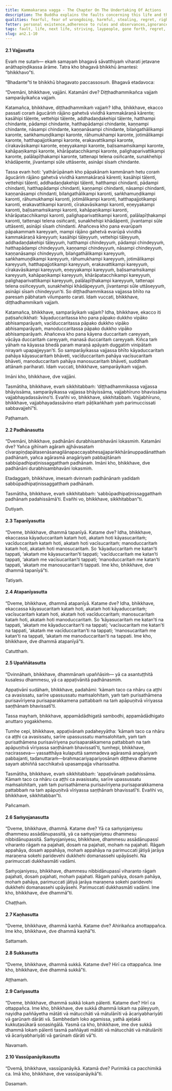 ```yaml
---
title: Kammakaraṇa vagga - The Chapter On The Undertaking Of Actions
description: The Buddha explains the faults concerning this life and the next life, the strivings for laypeople and those who have gone forth, the things that cause regret and do not cause regret, the importance of not resting content with wholesome qualities, the two things that cause regret and do not cause regret, the two dark and bright qualities, and the two occasions for approaching the rains retreat.
qualities: fearful, fear of wrongdoing, harmful, stealing, regret, right effort, rousing of energy, diligence, conscience
fetter: personal existence,adherence to rules and observances,ignorance
tags: fault, life, next life, striving, laypeople, gone forth, regret, not regret, wholesome, tirelessness, heedfulness, bright, dark, protection, rains retreat, an, an2
slug: an2.1-10
---
```


#### 2.1 Vajjasutta

Evaṁ me sutaṁ— ekaṁ samayaṁ bhagavā sāvatthiyaṁ viharati jetavane anāthapiṇḍikassa ārāme. Tatra kho bhagavā bhikkhū āmantesi: “bhikkhavo”ti.

“Bhadante”ti te bhikkhū bhagavato paccassosuṁ. Bhagavā etadavoca:

“Dvemāni, bhikkhave, vajjāni. Katamāni dve? Diṭṭhadhammikañca vajjaṁ samparāyikañca vajjaṁ.

Katamañca, bhikkhave, diṭṭhadhammikaṁ vajjaṁ? Idha, bhikkhave, ekacco passati coraṁ āgucāriṁ rājāno gahetvā vividhā kammakāraṇā kārente; kasāhipi tāḷente, vettehipi tāḷente, addhadaṇḍakehipi tāḷente, hatthampi chindante, pādampi chindante, hatthapādampi chindante, kaṇṇampi chindante, nāsampi chindante, kaṇṇanāsampi chindante, bilaṅgathālikampi karonte, saṅkhamuṇḍikampi karonte, rāhumukhampi karonte, jotimālikampi karonte, hatthapajjotikampi karonte, erakavattikampi karonte, cīrakavāsikampi karonte, eṇeyyakampi karonte, baḷisamaṁsikampi karonte, kahāpaṇikampi karonte, khārāpatacchikampi karonte, palighaparivattikampi karonte, palālapīṭhakampi karonte, tattenapi telena osiñcante, sunakhehipi khādāpente, jīvantampi sūle uttāsente, asināpi sīsaṁ chindante.

Tassa evaṁ hoti: ‘yathārūpānaṁ kho pāpakānaṁ kammānaṁ hetu coraṁ āgucāriṁ rājāno gahetvā vividhā kammakāraṇā kārenti; kasāhipi tāḷenti, vettehipi tāḷenti, addhadaṇḍakehipi tāḷenti, hatthampi chindanti, pādampi chindanti, hatthapādampi chindanti, kaṇṇampi chindanti, nāsampi chindanti, kaṇṇanāsampi chindanti, bilaṅgathālikampi karonti, saṅkhamuṇḍikampi karonti, rāhumukhampi karonti, jotimālikampi karonti, hatthapajjotikampi karonti, erakavattikampi karonti, cīrakavāsikampi karonti, eṇeyyakampi karonti, baḷisamaṁsikampi karonti, kahāpaṇikampi karonti, khārāpatacchikampi karonti, palighaparivattikampi karonti, palālapīṭhakampi karonti, tattenapi telena osiñcanti, sunakhehipi khādāpenti, jīvantampi sūle uttāsenti, asināpi sīsaṁ chindanti. Ahañceva kho pana evarūpaṁ pāpakammaṁ kareyyaṁ, mampi rājāno gahetvā evarūpā vividhā kammakāraṇā kāreyyuṁ; kasāhipi tāḷeyyuṁ, vettehipi tāḷeyyuṁ, addhadaṇḍakehipi tāḷeyyuṁ, hatthampi chindeyyuṁ, pādampi chindeyyuṁ, hatthapādampi chindeyyuṁ, kaṇṇampi chindeyyuṁ, nāsampi chindeyyuṁ, kaṇṇanāsampi chindeyyuṁ, bilaṅgathālikampi kareyyuṁ, saṅkhamuṇḍikampi kareyyuṁ, rāhumukhampi kareyyuṁ, jotimālikampi kareyyuṁ, hatthapajjotikampi kareyyuṁ, erakavattikampi kareyyuṁ, cīrakavāsikampi kareyyuṁ, eṇeyyakampi kareyyuṁ, baḷisamaṁsikampi kareyyuṁ, kahāpaṇikampi kareyyuṁ, khārāpatacchikampi kareyyuṁ, palighaparivattikampi kareyyuṁ, palālapīṭhakampi kareyyuṁ, tattenapi telena osiñceyyuṁ, sunakhehipi khādāpeyyuṁ, jīvantampi sūle uttāseyyuṁ, asināpi sīsaṁ chindeyyun’ti. So diṭṭhadhammikassa vajjassa bhīto na paresaṁ pābhataṁ vilumpanto carati. Idaṁ vuccati, bhikkhave, diṭṭhadhammikaṁ vajjaṁ.

Katamañca, bhikkhave, samparāyikaṁ vajjaṁ? Idha, bhikkhave, ekacco iti paṭisañcikkhati: ‘kāyaduccaritassa kho pana pāpako dukkho vipāko abhisamparāyaṁ, vacīduccaritassa pāpako dukkho vipāko abhisamparāyaṁ, manoduccaritassa pāpako dukkho vipāko abhisamparāyaṁ. Ahañceva kho pana kāyena duccaritaṁ careyyaṁ, vācāya duccaritaṁ careyyaṁ, manasā duccaritaṁ careyyaṁ. Kiñca taṁ yāhaṁ na kāyassa bhedā paraṁ maraṇā apāyaṁ duggatiṁ vinipātaṁ nirayaṁ upapajjeyyan’ti. So samparāyikassa vajjassa bhīto kāyaduccaritaṁ pahāya kāyasucaritaṁ bhāveti, vacīduccaritaṁ pahāya vacīsucaritaṁ bhāveti, manoduccaritaṁ pahāya manosucaritaṁ bhāveti, suddhaṁ attānaṁ pariharati. Idaṁ vuccati, bhikkhave, samparāyikaṁ vajjaṁ.

Imāni kho, bhikkhave, dve vajjāni.

Tasmātiha, bhikkhave, evaṁ sikkhitabbaṁ: ‘diṭṭhadhammikassa vajjassa bhāyissāma, samparāyikassa vajjassa bhāyissāma, vajjabhīruno bhavissāma vajjabhayadassāvino’ti. Evañhi vo, bhikkhave, sikkhitabbaṁ. Vajjabhīruno, bhikkhave, vajjabhayadassāvino etaṁ pāṭikaṅkhaṁ yaṁ parimuccissati sabbavajjehī”ti.

Paṭhamaṁ.

#### 2.2 Padhānasutta

“Dvemāni, bhikkhave, padhānāni durabhisambhavāni lokasmiṁ. Katamāni dve? Yañca gihīnaṁ agāraṁ ajjhāvasataṁ cīvarapiṇḍapātasenāsanagilānapaccayabhesajjaparikkhārānuppadānatthaṁ padhānaṁ, yañca agārasmā anagāriyaṁ pabbajitānaṁ sabbūpadhipaṭinissaggatthaṁ padhānaṁ. Imāni kho, bhikkhave, dve padhānāni durabhisambhavāni lokasmiṁ.

Etadaggaṁ, bhikkhave, imesaṁ dvinnaṁ padhānānaṁ yadidaṁ sabbūpadhipaṭinissaggatthaṁ padhānaṁ.

Tasmātiha, bhikkhave, evaṁ sikkhitabbaṁ: ‘sabbūpadhipaṭinissaggatthaṁ padhānaṁ padahissāmā’ti. Evañhi vo, bhikkhave, sikkhitabban”ti.

Dutiyaṁ.

#### 2.3 Tapanīyasutta

“Dveme, bhikkhave, dhammā tapanīyā. Katame dve? Idha, bhikkhave, ekaccassa kāyaduccaritaṁ kataṁ hoti, akataṁ hoti kāyasucaritaṁ; vacīduccaritaṁ kataṁ hoti, akataṁ hoti vacīsucaritaṁ; manoduccaritaṁ kataṁ hoti, akataṁ hoti manosucaritaṁ. So ‘kāyaduccaritaṁ me katan’ti tappati, ‘akataṁ me kāyasucaritan’ti tappati; ‘vacīduccaritaṁ me katan’ti tappati, ‘akataṁ me vacīsucaritan’ti tappati; ‘manoduccaritaṁ me katan’ti tappati, ‘akataṁ me manosucaritan’ti tappati. Ime kho, bhikkhave, dve dhammā tapanīyā”ti.

Tatiyaṁ.

#### 2.4 Atapanīyasutta

“Dveme, bhikkhave, dhammā atapanīyā. Katame dve? Idha, bhikkhave, ekaccassa kāyasucaritaṁ kataṁ hoti, akataṁ hoti kāyaduccaritaṁ; vacīsucaritaṁ kataṁ hoti, akataṁ hoti vacīduccaritaṁ; manosucaritaṁ kataṁ hoti, akataṁ hoti manoduccaritaṁ. So ‘kāyasucaritaṁ me katan’ti na tappati, ‘akataṁ me kāyaduccaritan’ti na tappati; ‘vacīsucaritaṁ me katan’ti na tappati, ‘akataṁ me vacīduccaritan’ti na tappati; ‘manosucaritaṁ me katan’ti na tappati, ‘akataṁ me manoduccaritan’ti na tappati. Ime kho, bhikkhave, dve dhammā atapanīyā”ti.

Catutthaṁ.

#### 2.5 Upaññātasutta

“Dvinnāhaṁ, bhikkhave, dhammānaṁ upaññāsiṁ— yā ca asantuṭṭhitā kusalesu dhammesu, yā ca appaṭivānitā padhānasmiṁ.

Appaṭivānī sudāhaṁ, bhikkhave, padahāmi: ‘kāmaṁ taco ca nhāru ca aṭṭhi ca avasissatu, sarīre upassussatu maṁsalohitaṁ, yaṁ taṁ purisathāmena purisavīriyena purisaparakkamena pattabbaṁ na taṁ apāpuṇitvā vīriyassa saṇṭhānaṁ bhavissatī’ti.

Tassa mayhaṁ, bhikkhave, appamādādhigatā sambodhi, appamādādhigato anuttaro yogakkhemo.

Tumhe cepi, bhikkhave, appaṭivānaṁ padaheyyātha: ‘kāmaṁ taco ca nhāru ca aṭṭhi ca avasissatu, sarīre upassussatu maṁsalohitaṁ, yaṁ taṁ purisathāmena purisavīriyena purisaparakkamena pattabbaṁ na taṁ apāpuṇitvā vīriyassa saṇṭhānaṁ bhavissatī’ti, tumhepi, bhikkhave, nacirasseva— yassatthāya kulaputtā sammadeva agārasmā anagāriyaṁ pabbajanti, tadanuttaraṁ—brahmacariyapariyosānaṁ diṭṭheva dhamme sayaṁ abhiññā sacchikatvā upasampajja viharissatha.

Tasmātiha, bhikkhave, evaṁ sikkhitabbaṁ: ‘appaṭivānaṁ padahissāma. Kāmaṁ taco ca nhāru ca aṭṭhi ca avasissatu, sarīre upassussatu maṁsalohitaṁ, yaṁ taṁ purisathāmena purisavīriyena purisaparakkamena pattabbaṁ na taṁ apāpuṇitvā vīriyassa saṇṭhānaṁ bhavissatī’ti. Evañhi vo, bhikkhave, sikkhitabban”ti.

Pañcamaṁ.

#### 2.6 Saṁyojanasutta

“Dveme, bhikkhave, dhammā. Katame dve? Yā ca saṁyojaniyesu dhammesu assādānupassitā, yā ca saṁyojaniyesu dhammesu nibbidānupassitā. Saṁyojaniyesu, bhikkhave, dhammesu assādānupassī viharanto rāgaṁ na pajahati, dosaṁ na pajahati, mohaṁ na pajahati. Rāgaṁ appahāya, dosaṁ appahāya, mohaṁ appahāya na parimuccati jātiyā jarāya maraṇena sokehi paridevehi dukkhehi domanassehi upāyāsehi. Na parimuccati dukkhasmāti vadāmi.

Saṁyojaniyesu, bhikkhave, dhammesu nibbidānupassī viharanto rāgaṁ pajahati, dosaṁ pajahati, mohaṁ pajahati. Rāgaṁ pahāya, dosaṁ pahāya, mohaṁ pahāya, parimuccati jātiyā jarāya maraṇena sokehi paridevehi dukkhehi domanassehi upāyāsehi. Parimuccati dukkhasmāti vadāmi. Ime kho, bhikkhave, dve dhammā”ti.

Chaṭṭhaṁ.

#### 2.7 Kaṇhasutta

“Dveme, bhikkhave, dhammā kaṇhā. Katame dve? Ahirikañca anottappañca. Ime kho, bhikkhave, dve dhammā kaṇhā”ti.

Sattamaṁ.

#### 2.8 Sukkasutta

“Dveme, bhikkhave, dhammā sukkā. Katame dve? Hirī ca ottappañca. Ime kho, bhikkhave, dve dhammā sukkā”ti.

Aṭṭhamaṁ.

#### 2.9 Cariyasutta

“Dveme, bhikkhave, dhammā sukkā lokaṁ pālenti. Katame dve? Hirī ca ottappañca. Ime kho, bhikkhave, dve sukkā dhammā lokaṁ na pāleyyuṁ, nayidha paññāyetha mātāti vā mātucchāti vā mātulānīti vā ācariyabhariyāti vā garūnaṁ dārāti vā. Sambhedaṁ loko agamissa, yathā ajeḷakā kukkuṭasūkarā soṇasiṅgālā. Yasmā ca kho, bhikkhave, ime dve sukkā dhammā lokaṁ pālenti tasmā paññāyati mātāti vā mātucchāti vā mātulānīti vā ācariyabhariyāti vā garūnaṁ dārāti vā”ti.

Navamaṁ.

#### 2.10 Vassūpanāyikasutta

“Dvemā, bhikkhave, vassūpanāyikā. Katamā dve? Purimikā ca pacchimikā ca. Imā kho, bhikkhave, dve vassūpanāyikā”ti.

Dasamaṁ.
